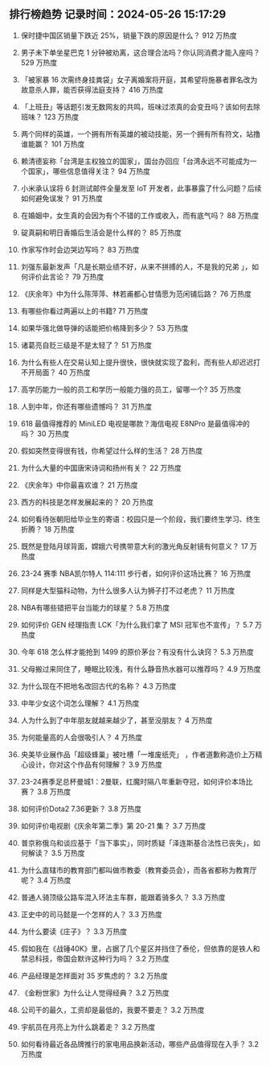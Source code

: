 
## 排行榜趋势 记录时间：2024-05-26 15:17:29
  
  1. 保时捷中国区销量下跌近 25%，销量下跌的原因是什么？ 912 万热度
    
  2. 男子未下单坐星巴克 1 分钟被劝离，这合理合法吗？你认同消费才能入座吗？ 529 万热度
    
  3. 「被家暴 16 次需终身挂粪袋」女子离婚案将开庭，其希望将施暴者罪名改为故意杀人罪，能否获得法庭支持？ 416 万热度
    
  4. 「上班丑」等话题引发无数网友的共鸣，班味过浓真的会变丑吗？该如何去除班味？ 123 万热度
    
  5. 两个同样的英雄，一个拥有所有英雄的被动技能，另一个拥有所有符文，站撸谁能赢？ 101 万热度
    
  6. 赖清德妄称「台湾是主权独立的国家」，国台办回应「台湾永远不可能成为一个国家」，哪些信息值得关注？ 94 万热度
    
  7. 小米承认误将 6 封测试邮件全量发至 IoT 开发者，此事暴露了什么问题？后续如何避免误发？ 91 万热度
    
  8. 在婚姻中，女生真的会因为有个不错的工作或收入，而有底气吗？ 88 万热度
    
  9. 碇真嗣和明日香婚后生活会是什么样的？ 85 万热度
    
  10. 作家写作时会边哭边写吗？ 83 万热度
    
  11. 刘强东最新发声「凡是长期业绩不好，从来不拼搏的人，不是我的兄弟 」，如何评价此言论？ 79 万热度
    
  12. 《庆余年》中为什么陈萍萍、林若甫都心甘情愿为范闲铺后路？ 76 万热度
    
  13. 有哪些你看过两遍以上的书籍? 71 万热度
    
  14. 如果华强北做导弹的话能把价格降到多少？ 53 万热度
    
  15. 诸葛亮自贬三级是不是太轻了？ 51 万热度
    
  16. 为什么有些人在交易认知上提升很快，很快就实现了盈利，而有些人却迟迟打不开局面？ 40 万热度
    
  17. 高学历能力一般的员工和学历一般能力强的员工，留哪一个? 35 万热度
    
  18. 人到中年，你还有哪些遗憾吗？ 31 万热度
    
  19. 618 最值得推荐的 MiniLED 电视是哪款？海信电视 E8NPro 是最值得冲的吗？ 30 万热度
    
  20. 假如突然变得很有钱，你希望过什么样的生活？ 28 万热度
    
  21. 为什么大量的中国唐宋诗词和扬州有关？ 22 万热度
    
  22. 《庆余年》中你最喜欢谁？ 21 万热度
    
  23. 西方的科技是怎样发展起来的？ 20 万热度
    
  24. 如何看待张朝阳给毕业生的寄语：校园只是一个阶段，我们要终生学习、终生折腾？ 18 万热度
    
  25. 既然是登陆月球背面，嫦娥六号携带意大利的激光角反射镜有何意义？ 17 万热度
    
  26. 23-24 赛季 NBA凯尔特人 114:111 步行者，如何评价这场比赛？ 16 万热度
    
  27. 同样是大型猫科动物，为什么很多人认为狮子打不过老虎？ 11 万热度
    
  28. NBA有哪些错把平台当能力的球星？ 5.8 万热度
    
  29. 如何评价 GEN 经理指责 LCK「为什么我们拿了 MSI 冠军也不宣传」？ 5.7 万热度
    
  30. 今年 618 怎么样才能抢到 1499 的原价茅台？有没有什么诀窍？ 5.3 万热度
    
  31. 父母搬过来同住了，睡眠比较浅，有什么静音热水器可以推荐吗？ 4.9 万热度
    
  32. 为什么现在不把地名改回古代的名称？ 4.3 万热度
    
  33. 中年少女这个词怎么理解？ 4.1 万热度
    
  34. 人为什么到了中年朋友就越来越少了，甚至没朋友？ 4 万热度
    
  35. 为何能量高的人会很吸引人？ 4 万热度
    
  36. 央美毕业展作品「超级蜂巢」被吐槽「一堆废纸壳」 ，作者道歉称造价上万精心设计，你对这个作品有何理解？ 3.9 万热度
    
  37. 23-24赛季足总杯曼城1：2曼联，红魔时隔八年重新夺冠，如何评价本场比赛？ 3.8 万热度
    
  38. 如何评价Dota2 7.36更新？ 3.8 万热度
    
  39. 如何评价电视剧《庆余年第二季》第 20-21 集？ 3.7 万热度
    
  40. 普京称俄乌和谈应基于「当下事实」，同时质疑「泽连斯基合法性已丧失」，如何解读？ 3.5 万热度
    
  41. 为什么直辖市的教育部门都叫做市教委（教育委员会），而各省都称为教育厅呢？ 3.4 万热度
    
  42. 普通人骑顶级公路车混入环法主车群，能跟着骑多久？ 3.3 万热度
    
  43. 正史中的司马懿是一个怎样的人？ 3.3 万热度
    
  44. 为什么要读《庄子》？ 3.3 万热度
    
  45. 假如我在《战锤40K》里，占据了几个星区并挡住了泰伦，但依靠的是铁人和禁忌科技，帝国会默许这种行为吗？ 3.2 万热度
    
  46. 产品经理是怎样面对 35 岁焦虑的？ 3.2 万热度
    
  47. 《金粉世家》为什么让人觉得经典？ 3.2 万热度
    
  48. 公司干的最久，工资却是最低的，我要不要走？ 3.2 万热度
    
  49. 宇航员在月亮上为什么跳着走？ 3.2 万热度
    
  50. 如何看待最近各品牌推行的家电用品换新活动，哪些产品值得现在入手？ 3.2 万热度
    